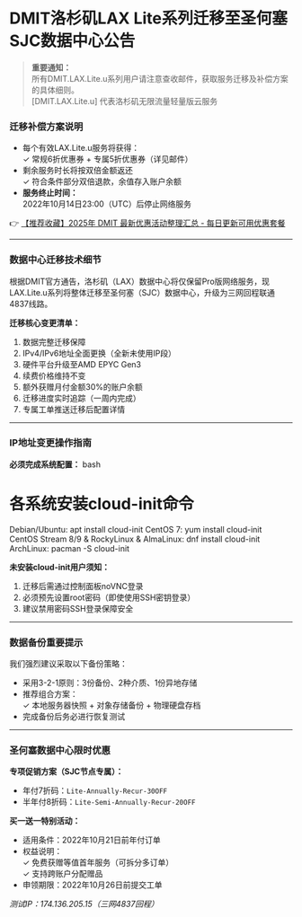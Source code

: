 # DMIT洛杉矶LAX Lite系列迁移至圣何塞SJC数据中心公告

> **重要通知：**  
> 所有DMIT.LAX.Lite.u系列用户请注意查收邮件，获取服务迁移及补偿方案的具体细则。  
> [DMIT.LAX.Lite.u] 代表洛杉矶无限流量轻量版云服务

### 迁移补偿方案说明
- 每个有效LAX.Lite.u服务将获得：  
  ✓ 常规6折优惠券 + 专属5折优惠券（详见邮件）  
- 剩余服务时长将按双倍金额返还  
  ✓ 符合条件部分双倍退款，余值存入账户余额  
- **服务终止时间：**  
  2022年10月14日23:00（UTC）后停止网络服务

👉 [【推荐收藏】2025年 DMIT 最新优惠活动整理汇总 - 每日更新可用优惠套餐](https://bit.ly/dmit_coupon)

---

### 数据中心迁移技术细节
根据DMIT官方通告，洛杉矶（LAX）数据中心将仅保留Pro版网络服务，现LAX.Lite.u系列将整体迁移至圣何塞（SJC）数据中心，升级为三网回程联通4837线路。

**迁移核心变更清单：**
1. 数据完整迁移保障
2. IPv4/IPv6地址全面更换（全新未使用IP段）
3. 硬件平台升级至AMD EPYC Gen3
4. 续费价格维持不变
5. 额外获赠月付金额30%的账户余额
6. 迁移进度实时追踪（一周内完成）
7. 专属工单推送迁移后配置详情

---

### IP地址变更操作指南
**必须完成系统配置：**
bash
# 各系统安装cloud-init命令
Debian/Ubuntu: apt install cloud-init
CentOS 7: yum install cloud-init 
CentOS Stream 8/9 & RockyLinux & AlmaLinux: dnf install cloud-init
ArchLinux: pacman -S cloud-init

**未安装cloud-init用户须知：**
1. 迁移后需通过控制面板noVNC登录
2. 必须预先设置root密码（即使使用SSH密钥登录）
3. 建议禁用密码SSH登录保障安全

---

### 数据备份重要提示
我们强烈建议采取以下备份策略：
- 采用3-2-1原则：3份备份、2种介质、1份异地存储
- 推荐组合方案：  
  ✓ 本地服务器快照 + 对象存储备份 + 物理硬盘存档
- 完成备份后务必进行恢复测试

---

### 圣何塞数据中心限时优惠
**专项促销方案（SJC节点专属）：**
- 年付7折码：`Lite-Annually-Recur-30OFF`
- 半年付8折码：`Lite-Semi-Annually-Recur-20OFF`

**买一送一特别活动：**
- 适用条件：2022年10月21日前年付订单
- 权益说明：  
  ✓ 免费获赠等值首年服务（可拆分多订单）  
  ✓ 支持跨账户分配赠品  
- 申领期限：2022年10月26日前提交工单

*测试IP：174.136.205.15（三网4837回程）*